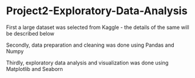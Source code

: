 # Project2-Exploratory-Data-Analysis


First a large dataset was selected from Kaggle - the details of the same will be described below

Secondly, data preparation and cleaning was done using Pandas and Numpy

Thirdly, exploratory data analysis and visualization was done using Matplotlib and Seaborn

